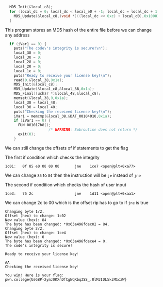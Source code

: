 ```c 
  MD5_Init(&local_c8);
  for (local_dc = 0; local_dc < local_e0 + -1; local_dc = local_dc + 1) {
    MD5_Update(&local_c8,(void *)((local_dc << 0xc) + local_d0),0x1000);
  }
```

This program stores an MD5 hash of the entire file before we can change any address

```c 
  if (iVar1 == 0) {
    puts("The code\'s integrity is secure!\n");
    local_38 = 0;
    local_30 = 0;
    local_28 = 0;
    local_20 = 0;
    local_1e = 0;
    puts("Ready to receive your license key!\n");
    read(0,&local_38,0x1a);
    MD5_Init(&local_c8);
    MD5_Update(&local_c8,&local_38,0x1a);
    MD5_Final((uchar *)&local_48,&local_c8);
    memset(&local_38,0,0x1a);
    local_38 = local_48;
    local_30 = local_40;
    puts("Checking the received license key!\n");
    iVar1 = memcmp(&local_38,&DAT_00104010,0x1a);
    if (iVar1 == 0) {
      FUN_001017b8();
                    /* WARNING: Subroutine does not return */
      exit(0);
    }
```

We can still change the offsets of if statements to get the flag

The first if condition which checks the integrity 

    1c01:	0f 85 e0 00 00 00    	jne    1ce7 <open@plt+0xa77>

We can change `85` to `84` then the instruction will be `je` instead of `jne`

The second if condition which checks the hash of user input

    1ce3:	75 2c                	jne    1d11 <open@plt+0xaa1>

We can change 2c to 00 which is the offset rip has to go to if `jne` is true 


    Changing byte 1/2.
    Offset (hex) to change: 1c02
    New value (hex): 84
    The byte has been changed: *0x63a496fdec02 = 84.
    Changing byte 2/2.
    Offset (hex) to change: 1ce4
    New value (hex): 0
    The byte has been changed: *0x63a496fdece4 = 0.
    The code's integrity is secure!
    
    Ready to receive your license key!
    
    AA
    Checking the received license key!
    
    You win! Here is your flag:
    pwn.college{UsGBP-2ymJ0KXnDfCgWqRbq3SS_.0lM3IDL5kzM1czW}

